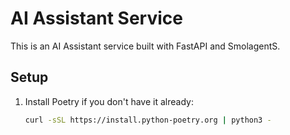 # AI Assistant Service

This is an AI Assistant service built with FastAPI and SmolagentS.

## Setup

1. Install Poetry if you don't have it already:
   ```bash
   curl -sSL https://install.python-poetry.org | python3 -
   ```
